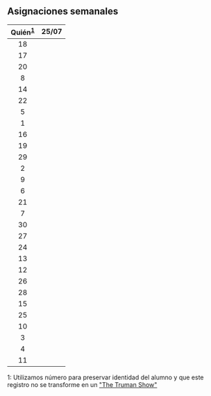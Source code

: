 ## Asignaciones semanales

| Quién<sup>[1](#who)</sup>| 25/07 |
| :----------------------: | ----- |
| 18                       |       |
| 17                       |       |
| 20                       |       |
| 8                        |       |
| 14                       |       |
| 22                       |       |
| 5                        |       |
| 1                        |       |
| 16                       |       |
| 19                       |       |
| 29                       |       |
| 2                        |       |
| 9                        |       |
| 6                        |       |
| 21                       |       |
| 7                        |       |
| 30                       |       |
| 27                       |       |
| 24                       |       |
| 13                       |       |
| 12                       |       |
| 26                       |       |
| 28                       |       |
| 15                       |       |
| 25                       |       |
| 10                       |       |
| 3                        |       |
| 4                        |       |
| 11                       |       |

<a name="who">1</a>: Utilizamos número para preservar identidad del alumno y que este registro no se transforme en un ["The Truman Show"](http://www.imdb.com/title/tt0120382/)
